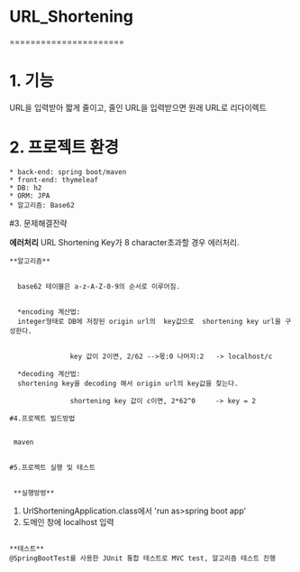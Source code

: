 # URL_Shortening
======================
# 1. 기능

URL을 입력받아 짧게 줄이고, 줄인 URL을 입력받으면 원래 URL로 리다이렉트 


# 2. 프로젝트 환경 
```
* back-end: spring boot/maven
* front-end: thymeleaf
* DB: h2
* ORM: JPA
* 알고리즘: Base62 
```

#3. 문제해결전략


 **에러처리**
 URL Shortening Key가 8 character초과할 경우 에러처리.
 
 ```
 **알고리즘**
 
 
   base62 테이블은 a-z-A-Z-0-9의 순서로 이루어짐.
 
 
   *encoding 계산법: 
   integer형태로 DB에 저장된 origin url의  key값으로  shortening key url을 구성한다.
 
 
                key 값이 2이면, 2/62 -->몫:0 나머지:2   -> localhost/c
                
   *decoding 계산법: 
   shortening key을 decoding 해서 origin url의 key값을 찾는다.
  
                shortening key 값이 c이면, 2*62^0     -> key = 2
  
#4.프로젝트 빌드방법
  
  
  maven
  
  
#5.프로젝트 실행 및 테스트
  
  
  **실행방벙**
  ```
  1. UrlShorteningApplication.class에서 'run as>spring boot app'  
  2. 도메인 창에  localhost 입력
  ```
  
  **테스트**
  @SpringBootTest를 사용한 JUnit 통합 테스트로 MVC test, 알고리즘 테스트 진행